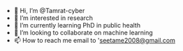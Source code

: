 - 👋 Hi, I’m @Tamrat-cyber
- 👀 I’m interested in research
- 🌱 I’m currently learning PhD in public health
- 💞️ I’m looking to collaborate on machine learning
- 📫 How to reach me email to 'seetame2008@gmail.com 

<!---
Tamrat-cyber/Tamrat-cyber is a ✨ special ✨ repository because its `README.md` (this file) appears on your GitHub profile.
You can click the Preview link to take a look at your changes.
--->
